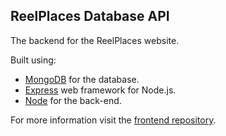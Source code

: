 ## ReelPlaces Database API

The backend for the ReelPlaces website. 

Built using:
- [MongoDB](https://www.mongodb.com/) for the database.
- [Express](https://expressjs.com/) web framework for Node.js.
- [Node](https://nodejs.org/en/) for the back-end.

For more information visit the [frontend repository](https://github.com/cbai123/ReelPlaces).
